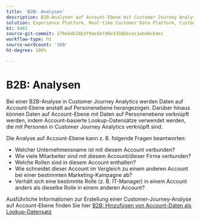 ```yaml
---
title: 'B2B: Analysen'
description: B2B-Analysen auf Account-Ebene mit Customer Journey Analytics.
solution: Experience Platform, Real-time Customer Data Platform, Customer Journey Analytics
kt: 9481
source-git-commit: 279ebdb24b3f9ae5bfd9e3358bbcec1eb48cb4ec
workflow-type: ht
source-wordcount: '169'
ht-degree: 100%

---
```


# B2B: Analysen

Bei einer B2B-Analyse in Customer Journey Analytics werden Daten auf Account-Ebene anstatt auf Personenebene herangezogen. Darüber hinaus können Daten auf Account-Ebene mit Daten auf Personenebene verknüpft werden, indem Account-basierte Lookup-Datensätze verwendet werden, die mit Personen in Customer Journey Analytics verknüpft sind.

Die Analyse auf Account-Ebene kann z. B. folgende Fragen beantworten:

* Welcher Unternehmensname ist mit diesem Account verbunden?
* Wie viele Mitarbeiter sind mit diesem Account/dieser Firma verbunden?
* Welche Rollen sind in diesem Account enthalten?
* Wie schneidet dieser Account im Vergleich zu einem anderen Account bei einer bestimmten Marketing-Kampagne ab?
* Verhält sich eine bestimmte Rolle (z. B. IT-Manager) in einem Account anders als dieselbe Rolle in einem anderen Account?

Ausführliche Informationen zur Erstellung einer Customer-Journey-Analyse auf Account-Ebene finden Sie hier [B2B: Hinzufügen von Account-Daten als Lookup-Datensatz](https://experienceleague.adobe.com/docs/analytics-platform/using/cja-usecases/b2b.html?lang=de)
